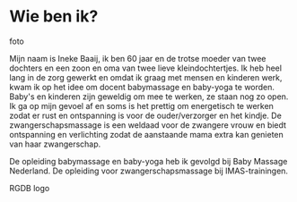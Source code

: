 # Wie ben ik?

foto

Mijn naam is Ineke Baaij, ik ben 60 jaar en de trotse moeder van twee dochters en een zoon en oma van twee lieve kleindochtertjes.
Ik heb heel lang in de zorg gewerkt en omdat ik graag met mensen en kinderen werk, kwam ik op het idee om docent babymassage en baby-yoga te worden.
Baby's en kinderen zijn geweldig om mee te werken, ze staan nog zo open.
Ik ga op mijn gevoel af en soms is het prettig om energetisch te werken zodat er rust en ontspanning is voor de ouder/verzorger en het kindje.
De zwangerschapsmassage is een weldaad voor de zwangere vrouw en biedt ontspanning en verlichting zodat de aanstaande mama extra kan genieten van haar zwangerschap.

De opleiding babymassage en baby-yoga heb ik gevolgd bij Baby Massage Nederland. De opleiding voor zwangerschapsmassage bij IMAS-trainingen.

RGDB logo
